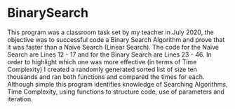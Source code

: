 # BinarySearch
This program was a classroom task set by my teacher in July 2020, the objective was to successful code a Binary Search Algorithm and prove that it was faster than a Naïve Search (Linear Search). The code for the Naïve Search are Lines 12 - 17 and for the Binary Search are Lines 23 - 46. In order to highlight which one was more effective (in terms of Time Complexity) I created a randomly generated sorted list of size ten thousands and ran both functions and compared the times for each.  Although simple this program identifies knowledge of Searching Algorithms, Time Complexity, using functions to structure code, use of parameters and iteration.
